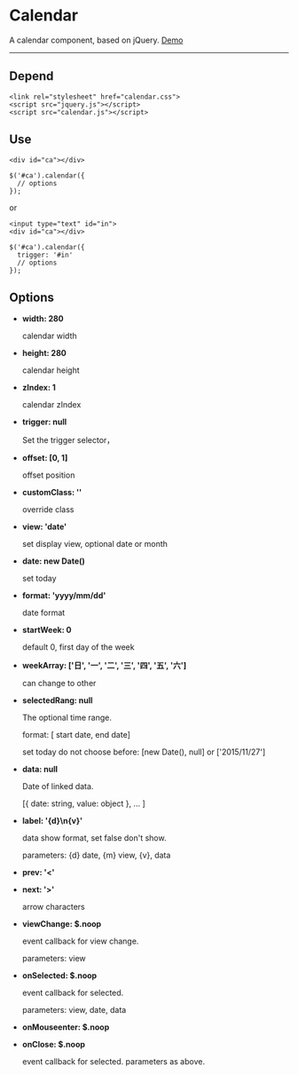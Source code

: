 # Calendar
A calendar component, based on jQuery. [Demo](http://yscoder.github.io/Calendar/demo.html)

---

## Depend

```
<link rel="stylesheet" href="calendar.css">
<script src="jquery.js"></script>
<script src="calendar.js"></script>
```

## Use

```
<div id="ca"></div>

$('#ca').calendar({
  // options
});
```
or
```
<input type="text" id="in">
<div id="ca"></div>

$('#ca').calendar({
  trigger: '#in'
  // options
});
```

## Options

* **width: 280**

    calendar width
* **height: 280**

    calendar height
* **zIndex: 1**

    calendar zIndex
* **trigger: null**

    Set the trigger selector，
* **offset: [0, 1]**

    offset position
* **customClass: ''**

    override class
* **view: 'date'**

    set display view, optional date or month
* **date: new Date()**

    set today
* **format: 'yyyy/mm/dd'**

    date format
* **startWeek: 0**

    default 0, first day of the week
* **weekArray: ['日', '一', '二', '三', '四', '五', '六']**

    can change to other
* **selectedRang: null**

    The optional time range.

    format: [ start date, end date]

    set today do not choose before: [new Date(), null] or ['2015/11/27']
* **data: null**

    Date of linked data.

    [{ date: string, value: object }, ... ]

* **label: '{d}\n{v}'**

    data show format, set false don't show.

    parameters: {d} date, {m} view, {v}, data
* **prev: '&lt;'**
* **next: '&gt;'**

    arrow characters
* **viewChange: $.noop**

    event callback for view change.

    parameters: view
* **onSelected: $.noop**

    event callback for selected.

    parameters: view, date, data
* **onMouseenter: $.noop**
* **onClose: $.noop**

    event callback for selected.
    parameters as above.

